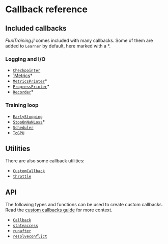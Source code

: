 # Callback reference

## Included callbacks

*FluxTraining.jl* comes included with many callbacks. Some of them are added to `Learner` by default, here marked with a *.

### Logging and I/O

- [`Checkpointer`](#)
- [`Metrics](#)*
- [`MetricsPrinter`](#)*
- [`ProgressPrinter`](#)*
- [`Recorder`](#)*

### Training loop

- [`EarlyStopping`](#)
- [`StopOnNaNLoss`](#)*
- [`Scheduler`](#)
- [`ToGPU`](#)

## Utilities

There are also some callback utilities:

- [`CustomCallback`](#)
- [`throttle`](#)

## API

The following types and functions can be used to create custom callbacks. Read the [custom callbacks guide](./custom.md) for more context.

- [`Callback`](#)
- [`stateaccess`](#)
- [`runafter`](#)
- [`resolveconflict`](#)

